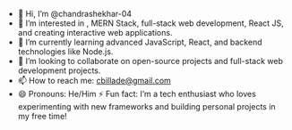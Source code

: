 - 👋 Hi, I’m @chandrashekhar-04
- 👀 I’m interested in , MERN Stack, full-stack web development, React JS, and creating interactive web applications.
- 🌱 I’m currently learning advanced JavaScript, React, and backend technologies like Node.js.
- 💞️ I’m looking to collaborate on open-source projects and full-stack web development projects.
- 📫 How to reach me: cbillade@gmail.com
- 😄 Pronouns: He/Him
⚡ Fun fact: I’m a tech enthusiast who loves experimenting with new frameworks and building personal projects in my free time!
